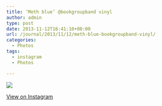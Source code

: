 ```yaml
---
title: ‘Meth blue’ @bookgroupband vinyl
author: admin
type: post
date: 2013-11-12T16:41:10+00:00
url: /journal/2013/11/12/meth-blue-bookgroupband-vinyl/
categories:
  - Photos
tags:
  - instagram
  - Photos

---
```

<img src="http://lobban.org/wordpress//HLIC/7fae902b81e03621c7c80b8678f48220.jpg" class="instagram-image" />

<p class="view-instagram">
  <a href="http://instagram.com/p/gnwA_WKliD/">View on Instagram</a>
</p>